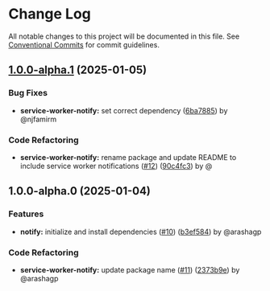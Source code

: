 # Change Log

All notable changes to this project will be documented in this file.
See [Conventional Commits](https://conventionalcommits.org) for commit guidelines.

## [1.0.0-alpha.1](https://github.com/the-nexim/web-app-toolkit/compare/@nexim/service-worker-notify@1.0.0-alpha.0...@nexim/service-worker-notify@1.0.0-alpha.1) (2025-01-05)

### Bug Fixes

* **service-worker-notify:** set correct dependency ([6ba7885](https://github.com/the-nexim/web-app-toolkit/commit/6ba788512c778e65eb5a3412838f5cc04037b6e8)) by @njfamirm

### Code Refactoring

* **service-worker-notify:** rename package and update README to include service worker notifications ([#12](https://github.com/the-nexim/web-app-toolkit/issues/12)) ([90c4fc3](https://github.com/the-nexim/web-app-toolkit/commit/90c4fc326dd5407431881162ae410eeb8cb8c4ed)) by @

## 1.0.0-alpha.0 (2025-01-04)

### Features

* **notify:** initialize and install dependencies ([#10](https://github.com/the-nexim/web-app-toolkit/issues/10)) ([b3ef584](https://github.com/the-nexim/web-app-toolkit/commit/b3ef584b8dfbc4993f4b9d4790a78e0adf167a53)) by @arashagp

### Code Refactoring

* **service-worker-notify:** update package name ([#11](https://github.com/the-nexim/web-app-toolkit/issues/11)) ([2373b9e](https://github.com/the-nexim/web-app-toolkit/commit/2373b9ef25ce67138443913f7d5711ef510c248a)) by @arashagp
